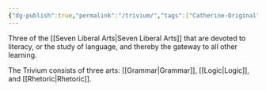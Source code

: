 ```yaml
---
{"dg-publish":true,"permalink":"/trivium/","tags":["Catherine-Original"],"created":"2025-06-22T16:08:20.148-04:00","updated":"2025-06-22T17:27:25.085-04:00"}
---
```


Three of the [[Seven Liberal Arts\|Seven Liberal Arts]] that are devoted to literacy, or the study of language, and thereby the gateway to all other learning.

The Trivium consists of three arts: [[Grammar\|Grammar]], [[Logic\|Logic]], and [[Rhetoric\|Rhetoric]].